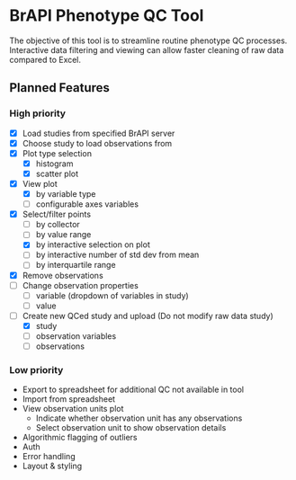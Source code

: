 # BrAPI Phenotype QC Tool

The objective of this tool is to streamline routine phenotype QC processes. Interactive data filtering and viewing can allow faster cleaning of raw data compared to Excel.

## Planned Features

### High priority
- [X] Load studies from specified BrAPI server
- [X] Choose study to load observations from
- [X] Plot type selection
    - [X] histogram
    - [X] scatter plot
- [X] View plot
    - [X] by variable type
    - [ ] configurable axes variables
- [X] Select/filter points
    - [ ] by collector
    - [ ] by value range
    - [X] by interactive selection on plot
    - [ ] by interactive number of std dev from mean
    - [ ] by interquartile range
- [X] Remove observations
- [ ] Change observation properties
    - [ ] variable (dropdown of variables in study)
    - [ ] value
- [ ] Create new QCed study and upload (Do not modify raw data study)
    - [X] study
    - [ ] observation variables
    - [ ] observations

### Low priority
- Export to spreadsheet for additional QC not available in tool
- Import from spreadsheet
- View observation units plot
    - Indicate whether observation unit has any observations
    - Select observation unit to show observation details
- Algorithmic flagging of outliers
- Auth
- Error handling
- Layout & styling
